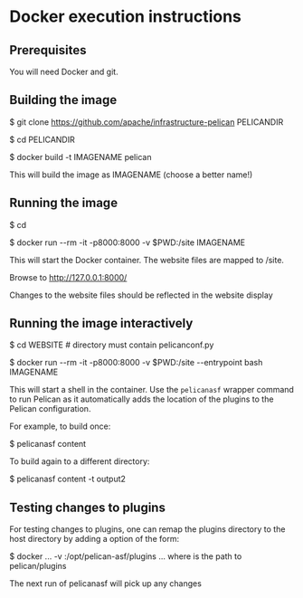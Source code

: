 Docker execution instructions
=============================

Prerequisites
-------------

You will need Docker and git.

Building the image
------------------

$ git clone https://github.com/apache/infrastructure-pelican PELICANDIR

$ cd PELICANDIR

$ docker build -t IMAGENAME pelican

This will build the image as IMAGENAME (choose a better name!)

Running the image
-----------------

$ cd <website checkout containing pelicanconf.py>

$ docker run --rm -it -p8000:8000 -v $PWD:/site IMAGENAME

This will start the Docker container.
The website files are mapped to /site.

Browse to http://127.0.0.1:8000/

Changes to the website files should be reflected in the website display

Running the image interactively
-------------------------------

$ cd WEBSITE # directory must contain pelicanconf.py

$ docker run --rm -it -p8000:8000 -v $PWD:/site --entrypoint bash IMAGENAME

This will start a shell in the container.
Use the `pelicanasf` wrapper command to run Pelican as it automatically adds
the location of the plugins to the Pelican configuration.

For example, to build once:

$ pelicanasf content

To build again to a different directory:

$ pelicanasf content -t output2

Testing changes to plugins
--------------------------

For testing changes to plugins, one can remap the plugins directory to
the host directory by adding a option of the form:

$ docker ... -v <hostpath>:/opt/pelican-asf/plugins ...
where <hostpath> is the path to pelican/plugins

The next run of pelicanasf will pick up any changes
